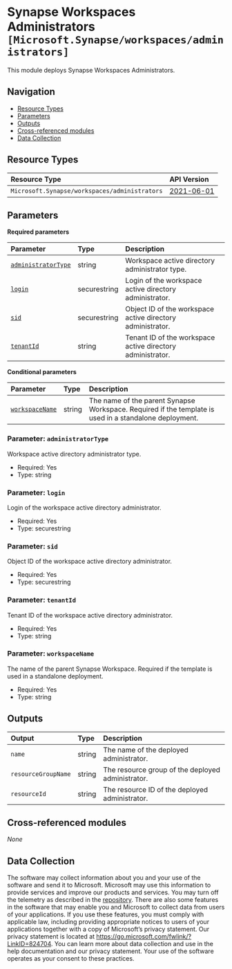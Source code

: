 # Synapse Workspaces Administrators `[Microsoft.Synapse/workspaces/administrators]`

This module deploys Synapse Workspaces Administrators.

## Navigation

- [Resource Types](#Resource-Types)
- [Parameters](#Parameters)
- [Outputs](#Outputs)
- [Cross-referenced modules](#Cross-referenced-modules)
- [Data Collection](#Data-Collection)

## Resource Types

| Resource Type | API Version |
| :-- | :-- |
| `Microsoft.Synapse/workspaces/administrators` | [2021-06-01](https://learn.microsoft.com/en-us/azure/templates/Microsoft.Synapse/2021-06-01/workspaces/administrators) |

## Parameters

**Required parameters**

| Parameter | Type | Description |
| :-- | :-- | :-- |
| [`administratorType`](#parameter-administratortype) | string | Workspace active directory administrator type. |
| [`login`](#parameter-login) | securestring | Login of the workspace active directory administrator. |
| [`sid`](#parameter-sid) | securestring | Object ID of the workspace active directory administrator. |
| [`tenantId`](#parameter-tenantid) | string | Tenant ID of the workspace active directory administrator. |

**Conditional parameters**

| Parameter | Type | Description |
| :-- | :-- | :-- |
| [`workspaceName`](#parameter-workspacename) | string | The name of the parent Synapse Workspace. Required if the template is used in a standalone deployment. |

### Parameter: `administratorType`

Workspace active directory administrator type.

- Required: Yes
- Type: string

### Parameter: `login`

Login of the workspace active directory administrator.

- Required: Yes
- Type: securestring

### Parameter: `sid`

Object ID of the workspace active directory administrator.

- Required: Yes
- Type: securestring

### Parameter: `tenantId`

Tenant ID of the workspace active directory administrator.

- Required: Yes
- Type: string

### Parameter: `workspaceName`

The name of the parent Synapse Workspace. Required if the template is used in a standalone deployment.

- Required: Yes
- Type: string


## Outputs

| Output | Type | Description |
| :-- | :-- | :-- |
| `name` | string | The name of the deployed administrator. |
| `resourceGroupName` | string | The resource group of the deployed administrator. |
| `resourceId` | string | The resource ID of the deployed administrator. |

## Cross-referenced modules

_None_

## Data Collection

The software may collect information about you and your use of the software and send it to Microsoft. Microsoft may use this information to provide services and improve our products and services. You may turn off the telemetry as described in the [repository](https://aka.ms/avm/telemetry). There are also some features in the software that may enable you and Microsoft to collect data from users of your applications. If you use these features, you must comply with applicable law, including providing appropriate notices to users of your applications together with a copy of Microsoft’s privacy statement. Our privacy statement is located at <https://go.microsoft.com/fwlink/?LinkID=824704>. You can learn more about data collection and use in the help documentation and our privacy statement. Your use of the software operates as your consent to these practices.
